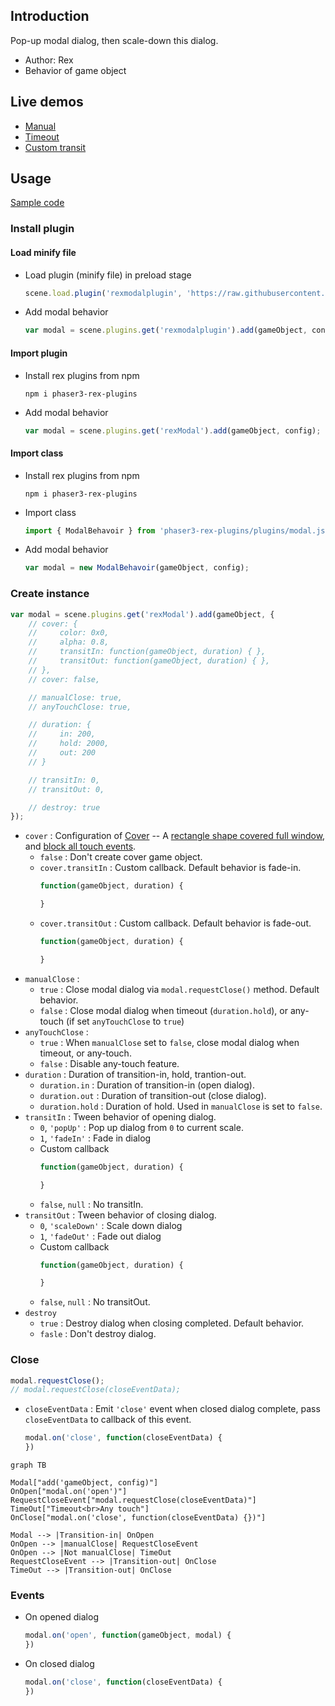 ## Introduction

Pop-up modal dialog, then scale-down this dialog.

- Author: Rex
- Behavior of game object

## Live demos

- [Manual](https://codepen.io/rexrainbow/pen/KKvmzod)
- [Timeout](https://codepen.io/rexrainbow/pen/xxLdEbv)
- [Custom transit](https://codepen.io/rexrainbow/pen/yLvwxJX)

## Usage

[Sample code](https://github.com/rexrainbow/phaser3-rex-notes/tree/master/examples/modal)

### Install plugin

#### Load minify file

- Load plugin (minify file) in preload stage
    ```javascript
    scene.load.plugin('rexmodalplugin', 'https://raw.githubusercontent.com/rexrainbow/phaser3-rex-notes/master/dist/rexmodalplugin.min.js', true);
    ```
- Add modal behavior
    ```javascript
    var modal = scene.plugins.get('rexmodalplugin').add(gameObject, config);
    ```

#### Import plugin

- Install rex plugins from npm
    ```
    npm i phaser3-rex-plugins
    ```
- Add modal behavior
    ```javascript
    var modal = scene.plugins.get('rexModal').add(gameObject, config);
    ```

#### Import class

- Install rex plugins from npm
    ```
    npm i phaser3-rex-plugins
    ```
- Import class
    ```javascript
    import { ModalBehavoir } from 'phaser3-rex-plugins/plugins/modal.js';
    ```
- Add modal behavior
    ```javascript
    var modal = new ModalBehavoir(gameObject, config);
    ```

### Create instance

```javascript
var modal = scene.plugins.get('rexModal').add(gameObject, {
    // cover: {
    //     color: 0x0,
    //     alpha: 0.8,
    //     transitIn: function(gameObject, duration) { },
    //     transitOut: function(gameObject, duration) { },
    // },
    // cover: false, 

    // manualClose: true,
    // anyTouchClose: true,

    // duration: {
    //     in: 200,
    //     hold: 2000,
    //     out: 200
    // }

    // transitIn: 0,
    // transitOut: 0,

    // destroy: true
});
```

- `cover` : Configuration of [Cover](shape-cover.md#create-cover-object) -- A [rectangle shape covered full window](shape-fullwindowrectangle.md), and [block all touch events](toucheventstop.md).
    - `false` : Don't create cover game object.
    - `cover.transitIn` : Custom callback. Default behavior is fade-in.
        ```javascript
        function(gameObject, duration) {

        }
        ```
    - `cover.transitOut` : Custom callback. Default behavior is fade-out.
        ```javascript
        function(gameObject, duration) {

        }
        ```
- `manualClose` :
    - `true` : Close modal dialog via `modal.requestClose()` method. Default behavior.
    - `false` : Close modal dialog when timeout (`duration.hold`), or any-touch (if set `anyTouchClose` to `true`)
- `anyTouchClose` :
    - `true` : When `manualClose` set to `false`, close modal dialog when timeout, or any-touch.
    - `false` : Disable any-touch feature.
- `duration` : Duration of transition-in, hold, trantion-out.
    - `duration.in` : Duration of transition-in (open dialog).
    - `duration.out` : Duration of transition-out (close dialog).
    - `duration.hold` : Duration of hold. Used in `manualClose` is set to `false`.
- `transitIn` : Tween behavior of opening dialog.
    - `0`, `'popUp'` : Pop up dialog from `0` to current scale.
    - `1`, `'fadeIn'` : Fade in dialog
    - Custom callback
        ```javascript
        function(gameObject, duration) {

        }
        ```
    - `false`, `null` : No transitIn.
- `transitOut` : Tween behavior of closing dialog.
    - `0`, `'scaleDown'` : Scale down dialog
    - `1`, `'fadeOut'` : Fade out dialog
    - Custom callback
        ```javascript
        function(gameObject, duration) {

        }
        ```
    - `false`, `null` : No transitOut.
- `destroy`
    - `true` : Destroy dialog when closing completed. Default behavior.
    - `fasle` : Don't destroy dialog.

### Close

```javascript
modal.requestClose();
// modal.requestClose(closeEventData);
```

-  `closeEventData` : Emit `'close'` event when closed dialog complete, pass `closeEventData` to callback of this event.
    ```javascript
    modal.on('close', function(closeEventData) {
    })
    ```

```mermaid
graph TB

Modal["add('gameObject, config)"]
OnOpen["modal.on('open')"]
RequestCloseEvent["modal.requestClose(closeEventData)"]
TimeOut["Timeout<br>Any touch"]
OnClose["modal.on('close', function(closeEventData) {})"]

Modal --> |Transition-in| OnOpen
OnOpen --> |manualClose| RequestCloseEvent
OnOpen --> |Not manualClose| TimeOut
RequestCloseEvent --> |Transition-out| OnClose
TimeOut --> |Transition-out| OnClose
```

### Events

- On opened dialog
    ```javascript
    modal.on('open', function(gameObject, modal) {
    })
    ```
- On closed dialog
    ```javascript
    modal.on('close', function(closeEventData) {
    })
    ```
